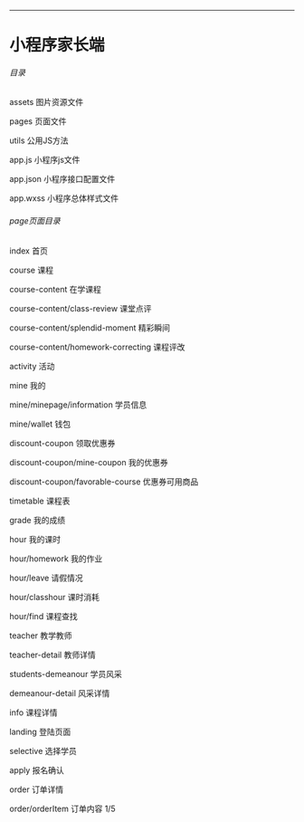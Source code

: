 ***
# 小程序家长端

###### 目录

assets 图片资源文件

pages 页面文件

utils 公用JS方法

app.js 小程序js文件

app.json 小程序接口配置文件

app.wxss 小程序总体样式文件

###### page页面目录

index 首页

course 课程

course-content 在学课程

course-content/class-review 课堂点评

course-content/splendid-moment 精彩瞬间

course-content/homework-correcting 课程评改

activity 活动

mine 我的

mine/minepage/information 学员信息

mine/wallet 钱包

discount-coupon 领取优惠券

discount-coupon/mine-coupon 我的优惠券

discount-coupon/favorable-course 优惠券可用商品

timetable 课程表

grade 我的成绩

hour 我的课时

hour/homework 我的作业

hour/leave 请假情况

hour/classhour 课时消耗

hour/find 课程查找

teacher 教学教师

teacher-detail 教师详情

students-demeanour 学员风采

demeanour-detail 风采详情

info 课程详情

landing 登陆页面

selective 选择学员

apply 报名确认

order 订单详情

order/orderItem 订单内容
1/5














